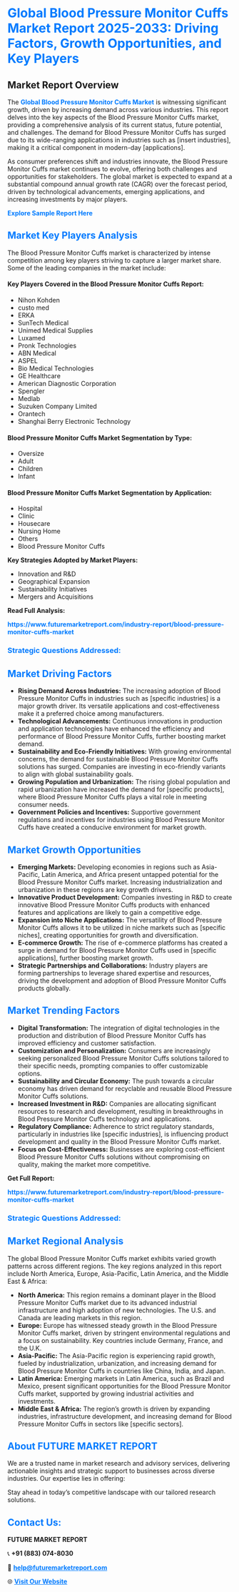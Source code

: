 <h1 style="color: #007BFF;">Global Blood Pressure Monitor Cuffs Market Report 2025-2033: Driving Factors, Growth Opportunities, and Key Players</h1>

<section id="overview">
<h2>Market Report Overview</h2>
<p>The <a href="https://www.futuremarketreport.com/industry-report/blood-pressure-monitor-cuffs-market" style="color: #007BFF; text-decoration: none;"><strong>Global Blood Pressure Monitor Cuffs Market</strong></a> is witnessing significant growth, driven by increasing demand across various industries. This report delves into the key aspects of the Blood Pressure Monitor Cuffs market, providing a comprehensive analysis of its current status, future potential, and challenges. The demand for Blood Pressure Monitor Cuffs has surged due to its wide-ranging applications in industries such as [insert industries], making it a critical component in modern-day [applications].</p>
<p>As consumer preferences shift and industries innovate, the Blood Pressure Monitor Cuffs market continues to evolve, offering both challenges and opportunities for stakeholders. The global market is expected to expand at a substantial compound annual growth rate (CAGR) over the forecast period, driven by technological advancements, emerging applications, and increasing investments by major players.</p>
</section>

<section id="overview">
<p><a href="https://www.futuremarketreport.com/request-sample/reportId=123483" style="color: #007BFF; text-decoration: none;"><strong>Explore Sample Report Here</strong></a></p>
</section>

<section id="key-players">
<h2 style="color: #007BFF;">Market Key Players Analysis</h2>
<p>The Blood Pressure Monitor Cuffs market is characterized by intense competition among key players striving to capture a larger market share. Some of the leading companies in the market include:</p>
<h4>Key Players Covered in the Blood Pressure Monitor Cuffs Report:</h4>
<ul><li>Nihon Kohden</li><li>custo med</li><li>ERKA</li><li>SunTech Medical</li><li>Unimed Medical Supplies</li><li>Luxamed</li><li>Pronk Technologies</li><li>ABN Medical</li><li>ASPEL</li><li>Bio Medical Technologies</li><li>GE Healthcare</li><li>American Diagnostic Corporation</li><li>Spengler</li><li>Medlab</li><li>Suzuken Company Limited</li><li>Orantech</li><li>Shanghai Berry Electronic Technology</li></ul>
<h4>Blood Pressure Monitor Cuffs Market Segmentation by Type:</h4>
<ul><li>Oversize</li><li>Adult</li><li>Children</li><li>Infant</li></ul>

<h4>Blood Pressure Monitor Cuffs Market Segmentation by Application:</h4>
<ul><li>Hospital</li><li>Clinic</li><li>Housecare</li><li>Nursing Home</li><li>Others</li><li>Blood Pressure Monitor Cuffs</li></ul>
<p><strong>Key Strategies Adopted by Market Players:</strong></p>
<ul>
<li>Innovation and R&D</li>
<li>Geographical Expansion</li>
<li>Sustainability Initiatives</li>
<li>Mergers and Acquisitions</li>
</ul>
</section>

<section>
<p><strong>Read Full Analysis: </strong></p><a href="https://www.futuremarketreport.com/industry-report/blood-pressure-monitor-cuffs-market" style="color: #007BFF; text-decoration: none;"><strong>https://www.futuremarketreport.com/industry-report/blood-pressure-monitor-cuffs-market</strong></a>
<h3 style="color: #007BFF;">Strategic Questions Addressed:</h3>
</section>

<section id="driving-factors">
<h2 style="color: #007BFF;">Market Driving Factors</h2>
<ul>
<li><strong>Rising Demand Across Industries:</strong> The increasing adoption of Blood Pressure Monitor Cuffs in industries such as [specific industries] is a major growth driver. Its versatile applications and cost-effectiveness make it a preferred choice among manufacturers.</li>
<li><strong>Technological Advancements:</strong> Continuous innovations in production and application technologies have enhanced the efficiency and performance of Blood Pressure Monitor Cuffs, further boosting market demand.</li>
<li><strong>Sustainability and Eco-Friendly Initiatives:</strong> With growing environmental concerns, the demand for sustainable Blood Pressure Monitor Cuffs solutions has surged. Companies are investing in eco-friendly variants to align with global sustainability goals.</li>
<li><strong>Growing Population and Urbanization:</strong> The rising global population and rapid urbanization have increased the demand for [specific products], where Blood Pressure Monitor Cuffs plays a vital role in meeting consumer needs.</li>
<li><strong>Government Policies and Incentives:</strong> Supportive government regulations and incentives for industries using Blood Pressure Monitor Cuffs have created a conducive environment for market growth.</li>
</ul>
</section>

<section id="growth-opportunities">
<h2 style="color: #007BFF;">Market Growth Opportunities</h2>
<ul>
<li><strong>Emerging Markets:</strong> Developing economies in regions such as Asia-Pacific, Latin America, and Africa present untapped potential for the Blood Pressure Monitor Cuffs market. Increasing industrialization and urbanization in these regions are key growth drivers.</li>
<li><strong>Innovative Product Development:</strong> Companies investing in R&D to create innovative Blood Pressure Monitor Cuffs products with enhanced features and applications are likely to gain a competitive edge.</li>
<li><strong>Expansion into Niche Applications:</strong> The versatility of Blood Pressure Monitor Cuffs allows it to be utilized in niche markets such as [specific niches], creating opportunities for growth and diversification.</li>
<li><strong>E-commerce Growth:</strong> The rise of e-commerce platforms has created a surge in demand for Blood Pressure Monitor Cuffs used in [specific applications], further boosting market growth.</li>
<li><strong>Strategic Partnerships and Collaborations:</strong> Industry players are forming partnerships to leverage shared expertise and resources, driving the development and adoption of Blood Pressure Monitor Cuffs products globally.</li>
</ul>
</section>

<section id="trending-factors">
<h2 style="color: #007BFF;">Market Trending Factors</h2>
<ul>
<li><strong>Digital Transformation:</strong> The integration of digital technologies in the production and distribution of Blood Pressure Monitor Cuffs has improved efficiency and customer satisfaction.</li>
<li><strong>Customization and Personalization:</strong> Consumers are increasingly seeking personalized Blood Pressure Monitor Cuffs solutions tailored to their specific needs, prompting companies to offer customizable options.</li>
<li><strong>Sustainability and Circular Economy:</strong> The push towards a circular economy has driven demand for recyclable and reusable Blood Pressure Monitor Cuffs solutions.</li>
<li><strong>Increased Investment in R&D:</strong> Companies are allocating significant resources to research and development, resulting in breakthroughs in Blood Pressure Monitor Cuffs technology and applications.</li>
<li><strong>Regulatory Compliance:</strong> Adherence to strict regulatory standards, particularly in industries like [specific industries], is influencing product development and quality in the Blood Pressure Monitor Cuffs market.</li>
<li><strong>Focus on Cost-Effectiveness:</strong> Businesses are exploring cost-efficient Blood Pressure Monitor Cuffs solutions without compromising on quality, making the market more competitive.</li>
</ul>
</section>

<section>
<p><strong>Get Full Report: </strong></p><a href="https://www.futuremarketreport.com/industry-report/blood-pressure-monitor-cuffs-market" style="color: #007BFF; text-decoration: none;"><strong>https://www.futuremarketreport.com/industry-report/blood-pressure-monitor-cuffs-market</strong></a>
<h3 style="color: #007BFF;">Strategic Questions Addressed:</h3>
</section>


<section id="regional-analysis">
<h2 style="color: #007BFF;">Market Regional Analysis</h2>
<p>The global Blood Pressure Monitor Cuffs market exhibits varied growth patterns across different regions. The key regions analyzed in this report include North America, Europe, Asia-Pacific, Latin America, and the Middle East & Africa:</p>
<ul>
<li><strong>North America:</strong> This region remains a dominant player in the Blood Pressure Monitor Cuffs market due to its advanced industrial infrastructure and high adoption of new technologies. The U.S. and Canada are leading markets in this region.</li>
<li><strong>Europe:</strong> Europe has witnessed steady growth in the Blood Pressure Monitor Cuffs market, driven by stringent environmental regulations and a focus on sustainability. Key countries include Germany, France, and the U.K.</li>
<li><strong>Asia-Pacific:</strong> The Asia-Pacific region is experiencing rapid growth, fueled by industrialization, urbanization, and increasing demand for Blood Pressure Monitor Cuffs in countries like China, India, and Japan.</li>
<li><strong>Latin America:</strong> Emerging markets in Latin America, such as Brazil and Mexico, present significant opportunities for the Blood Pressure Monitor Cuffs market, supported by growing industrial activities and investments.</li>
<li><strong>Middle East & Africa:</strong> The region’s growth is driven by expanding industries, infrastructure development, and increasing demand for Blood Pressure Monitor Cuffs in sectors like [specific sectors].</li>
</ul>
</section>

<footer>
<h2 style="color: #007BFF;">About FUTURE MARKET REPORT</h2>
<p>We are a trusted name in market research and advisory services, delivering actionable insights and strategic support to businesses across diverse industries. Our expertise lies in offering:</p>

<p>Stay ahead in today’s competitive landscape with our tailored research solutions.</p>

<h2 style="color: #007BFF;">Contact Us:</h2>
<p><strong>FUTURE MARKET REPORT</strong></p>
<p>📞 <strong>+91 (883) 074-8030</strong></p>
<p>📧 <strong><a href="mailto:help@futuremarketreport.com" style="color: #007BFF;">help@futuremarketreport.com</a></strong></p>
<p>🌐 <strong><a href="https://www.futuremarketreport.com/" style="color: #007BFF;">Visit Our Website</a></strong></p>
</footer>